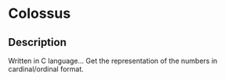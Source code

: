 # Colossus

## Description

Written in C language...
Get the representation of the numbers in cardinal/ordinal format.